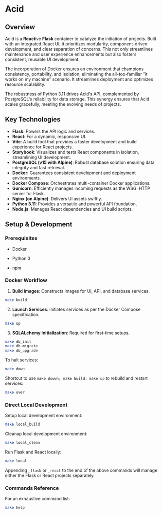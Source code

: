 # Acid

## Overview

Acid is a **React**ive **Flask** container to catalyze the initiation of projects. Built with an integrated React UI, it prioritizes modularity, component-driven development, and clear separation of concerns. This not only streamlines maintenance and user experience enhancements but also fosters consistent, reusable UI development.

The incorporation of Docker ensures an environment that champions consistency, portability, and isolation, eliminating the all-too-familiar "it works on my machine" scenario. It streamlines deployment and optimizes resource scalability.

The robustness of Python 3.11 drives Acid's API, complemented by PostgreSQL's reliability for data storage. This synergy ensures that Acid scales gracefully, meeting the evolving needs of projects.

## Key Technologies

- **Flask**: Powers the API logic and services.
- **React**: For a dynamic, responsive UI.
- **Vite**: A build tool that provides a faster development and build experience for React projects.
- **Storybook**: Visualizes and tests React components in isolation, streamlining UI development.
- **PostgreSQL (v15 with Alpine)**: Robust database solution ensuring data integrity and fast retrieval.
- **Docker**: Guarantees consistent development and deployment environments.
- **Docker Compose**: Orchestrates multi-container Docker applications.
- **Gunicorn**: Efficiently manages incoming requests as the WSGI HTTP server for Flask.
- **Nginx (on Alpine)**: Delivers UI assets swiftly.
- **Python 3.11**: Provides a versatile and powerful API foundation.
- **Node.js**: Manages React dependencies and UI build scripts.

## Setup & Development

### Prerequisites

- Docker

- Python 3

- npm

### Docker Workflow

1. **Build Images**: Constructs images for UI, API, and database services.

```bash
make build
```

2. **Launch Services**: Initiates services as per the Docker Compose specification.

```bash
make up
```

3. **SQLALchemy Initialization**: Required for first-time setups.

```bash
make db_init
make db_migrate
make db_upgrade
```

To halt services:

```bash
make down
```

Shortcut to use `make dowwn; make build; make up` to rebuild and restart services:

```bash
make over
```

### Direct Local Development

Setup local development environment:

```bash
make local_build
```

Cleanup local development environment:

```bash
make local_clean
```

Run Flask and React locally:

```bash
make local
```

Appending `_flask` or `_react` to the end of the above commands will manage either the Flask or React projects separately.

### Commands Reference

For an exhaustive command list:

```bash
make help
```
